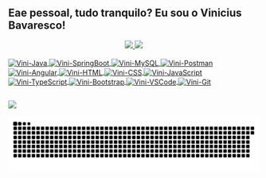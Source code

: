 ## Eae pessoal, tudo tranquilo? Eu sou o Vinicius Bavaresco!
<div align="center">
  <a href="https://github.com/ViniBavaresco">
  <img height="140em" src="https://github-readme-stats.vercel.app/api?username=ViniBavaresco&show_icons=true&theme=algolia&include_all_commits=true&count_private=true"/>
  <img height="140em" src="https://github-readme-stats.vercel.app/api/top-langs/?username=ViniBavaresco&layout=compact&langs_count=7&theme=algolia"/>
</div>
<div style="display: inline_block"><br>
  <img align="center" alt="Vini-Java" height="60" width="70" src="https://cdn.jsdelivr.net/gh/devicons/devicon/icons/java/java-original-wordmark.svg" />
  <img align="center" alt="Vini-SpringBoot" height="50" width="60" src="https://cdn.jsdelivr.net/gh/devicons/devicon/icons/spring/spring-original-wordmark.svg" />
  <img align="center" alt="Vini-MySQL" height="60" width="70" src="https://cdn.jsdelivr.net/gh/devicons/devicon/icons/mysql/mysql-original-wordmark.svg" />
  
  <img align="center" alt="Vini-Postman" height="38" width="38" src="https://seeklogo.com/images/P/postman-logo-0087CA0D15-seeklogo.com.png" />
  <img align="center" alt="Vini-Angular" height="45" width="55" src="https://cdn.jsdelivr.net/gh/devicons/devicon/icons/angularjs/angularjs-original.svg" />
  <img align="center" alt="Vini-HTML" height="45" width="55" src="https://cdn.jsdelivr.net/gh/devicons/devicon/icons/html5/html5-plain-wordmark.svg" />
  <img align="center" alt="Vini-CSS" height="45" width="55" src="https://cdn.jsdelivr.net/gh/devicons/devicon/icons/css3/css3-plain-wordmark.svg" />
  <img align="center" alt="Vini-JavaScript" height="45" width="55" src="https://cdn.jsdelivr.net/gh/devicons/devicon/icons/javascript/javascript-original.svg" />
  <img align="center" alt="Vini-TypeScript" height="45" width="55" src="https://cdn.jsdelivr.net/gh/devicons/devicon/icons/typescript/typescript-original.svg" />
  <img align="center" alt="Vini-Bootstrap" height="45" width="55" src="https://cdn.jsdelivr.net/gh/devicons/devicon/icons/bootstrap/bootstrap-plain-wordmark.svg" />
  <img align="center" alt="Vini-VSCode" height="45" width="55" src="https://cdn.jsdelivr.net/gh/devicons/devicon/icons/vscode/vscode-original-wordmark.svg" />
  <img align="center" alt="Vini-Git" height="40" width="50" src="https://cdn.jsdelivr.net/gh/devicons/devicon/icons/git/git-original.svg" />
  
</div> 
  
  ##
 
<div> 
  <a href="https://www.linkedin.com/in/vinicius-bavaresco-46a549222" target="_blank"><img src="https://img.shields.io/badge/-LinkedIn-%230077B5?style=for-the-badge&logo=linkedin&logoColor=white" target="_blank"></a> 
  
  ![Snake animation](https://github.com/ViniBavaresco/ViniBavaresco/blob/output/github-contribution-grid-snake.svg)
 
</div>
